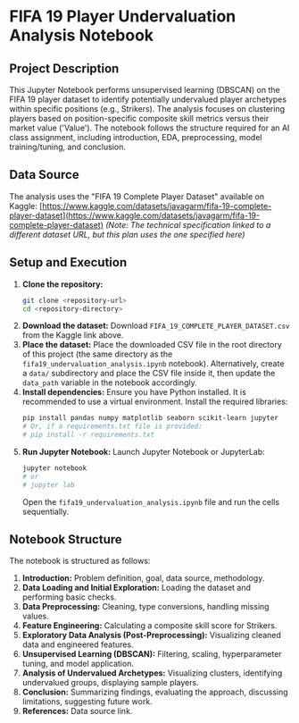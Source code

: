 # FIFA 19 Player Undervaluation Analysis Notebook

## Project Description

This Jupyter Notebook performs unsupervised learning (DBSCAN) on the FIFA 19 player dataset to identify potentially undervalued player archetypes within specific positions (e.g., Strikers). The analysis focuses on clustering players based on position-specific composite skill metrics versus their market value ('Value'). The notebook follows the structure required for an AI class assignment, including introduction, EDA, preprocessing, model training/tuning, and conclusion.

## Data Source

The analysis uses the "FIFA 19 Complete Player Dataset" available on Kaggle:
[https://www.kaggle.com/datasets/javagarm/fifa-19-complete-player-dataset](https://www.kaggle.com/datasets/javagarm/fifa-19-complete-player-dataset)
_(Note: The technical specification linked to a different dataset URL, but this plan uses the one specified here)_

## Setup and Execution

1.  **Clone the repository:**
    ```bash
    git clone <repository-url>
    cd <repository-directory>
    ```
2.  **Download the dataset:** Download `FIFA_19_COMPLETE_PLAYER_DATASET.csv` from the Kaggle link above.
3.  **Place the dataset:** Place the downloaded CSV file in the root directory of this project (the same directory as the `fifa19_undervaluation_analysis.ipynb` notebook). Alternatively, create a `data/` subdirectory and place the CSV file inside it, then update the `data_path` variable in the notebook accordingly.
4.  **Install dependencies:** Ensure you have Python installed. It is recommended to use a virtual environment. Install the required libraries:
    ```bash
    pip install pandas numpy matplotlib seaborn scikit-learn jupyter
    # Or, if a requirements.txt file is provided:
    # pip install -r requirements.txt
    ```
5.  **Run Jupyter Notebook:** Launch Jupyter Notebook or JupyterLab:
    ```bash
    jupyter notebook
    # or
    # jupyter lab
    ```
    Open the `fifa19_undervaluation_analysis.ipynb` file and run the cells sequentially.

## Notebook Structure

The notebook is structured as follows:

1.  **Introduction:** Problem definition, goal, data source, methodology.
2.  **Data Loading and Initial Exploration:** Loading the dataset and performing basic checks.
3.  **Data Preprocessing:** Cleaning, type conversions, handling missing values.
4.  **Feature Engineering:** Calculating a composite skill score for Strikers.
5.  **Exploratory Data Analysis (Post-Preprocessing):** Visualizing cleaned data and engineered features.
6.  **Unsupervised Learning (DBSCAN):** Filtering, scaling, hyperparameter tuning, and model application.
7.  **Analysis of Undervalued Archetypes:** Visualizing clusters, identifying undervalued groups, displaying sample players.
8.  **Conclusion:** Summarizing findings, evaluating the approach, discussing limitations, suggesting future work.
9.  **References:** Data source link.

